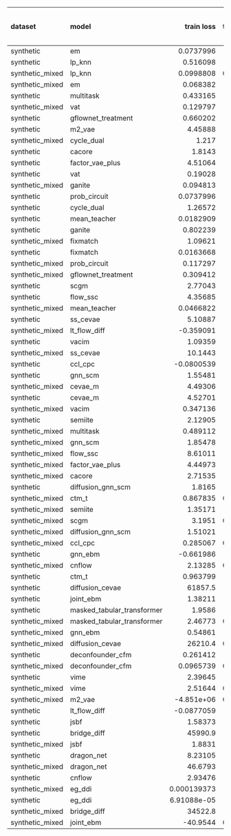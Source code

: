 | dataset         | model                      |      train loss |   train treatment accuracy |   train outcome rmse |   train outcome rmse labelled |   train outcome rmse unlabelled |        val loss |   val treatment accuracy |   val outcome rmse |   val outcome rmse labelled |   val outcome rmse unlabelled |
|:----------------|:---------------------------|----------------:|---------------------------:|---------------------:|------------------------------:|--------------------------------:|----------------:|-------------------------:|-------------------:|----------------------------:|------------------------------:|
| synthetic       | em                         |     0.0737996   |                   0        |            0         |                     0         |                        0        |     0.179143    |                 0        |           0        |                    0        |                      0        |
| synthetic       | lp_knn                     |     0.516098    |                   0.7      |            0         |                     0         |                        0        |     2.30579     |                 0.52     |           0        |                    0        |                      0        |
| synthetic_mixed | lp_knn                     |     0.0998808   |                   0.909091 |            0         |                     0         |                        0        |     9.33078     |                 0.583333 |           0        |                    0        |                      0        |
| synthetic_mixed | em                         |     0.068382    |                   0        |            0         |                     0         |                        0        |     0.128651    |                 0        |           0        |                    0        |                      0        |
| synthetic       | multitask                  |     0.433165    |                   1        |            0.151833  |                     0.151833  |                        0        |     2.30938     |                 0.9      |           0.654734 |                    0.654734 |                      0        |
| synthetic_mixed | vat                        |     0.129797    |                   1        |            0.201873  |                     0.14079   |                        0.244824 |     0.622306    |                 0.96     |           0.659243 |                    0.605446 |                      0.705964 |
| synthetic       | gflownet_treatment         |     0.660202    |                   0.44     |            0.129161  |                     0.129161  |                        0        |     3.9509      |                 0.4      |           0.662155 |                    0.662155 |                      0        |
| synthetic       | m2_vae                     |     4.45888     |                   1        |            0.260637  |                     0.260637  |                        0        |     5.78529     |                 0.86     |           0.673939 |                    0.673939 |                      0        |
| synthetic_mixed | cycle_dual                 |     1.217       |                   1        |            0.172572  |                     0.107792  |                        0.198546 |     3.60092     |                 0.96     |           0.680749 |                    0.66032  |                      0.696322 |
| synthetic       | cacore                     |     1.8143      |                   1        |            0.118879  |                     0.118879  |                        0        |     2.8747      |                 0.9      |           0.683435 |                    0.683435 |                      0        |
| synthetic       | factor_vae_plus            |     4.51064     |                   0.66     |            0.272079  |                     0.272079  |                        0        |     4.77519     |                 0.64     |           0.685627 |                    0.685627 |                      0        |
| synthetic       | vat                        |     0.19028     |                   1        |            0.133741  |                     0.133741  |                        0        |     0.77013     |                 0.9      |           0.687314 |                    0.687314 |                      0        |
| synthetic_mixed | ganite                     |     0.094813    |                   1        |            0.347871  |                     0.184905  |                        0.428112 |     1.38621     |                 0.926667 |           0.688428 |                    0.629827 |                      0.745454 |
| synthetic       | prob_circuit               |     0.0737996   |                   1        |            0.0985023 |                     0.0985023 |                        0        |     0.179143    |                 0.92     |           0.693237 |                    0.693237 |                      0        |
| synthetic       | cycle_dual                 |     1.26572     |                   1        |            0.117626  |                     0.117626  |                        0        |     4.16714     |                 0.9      |           0.698993 |                    0.698993 |                      0        |
| synthetic       | mean_teacher               |     0.0182909   |                   1        |            0.125125  |                     0.125125  |                        0        |     1.52789     |                 0.9      |           0.701708 |                    0.701708 |                      0        |
| synthetic       | ganite                     |     0.802239    |                   1        |            0.154729  |                     0.154729  |                        0        |     2.64725     |                 0.88     |           0.703873 |                    0.703873 |                      0        |
| synthetic_mixed | fixmatch                   |     1.09621     |                   1        |            0.203309  |                     0.115698  |                        0.246462 |     1.05283     |                 0.92     |           0.713388 |                    0.655655 |                      0.759948 |
| synthetic       | fixmatch                   |     0.0163668   |                   1        |            0.127495  |                     0.127495  |                        0        |     2.0175      |                 0.84     |           0.714271 |                    0.714271 |                      0        |
| synthetic_mixed | prob_circuit               |     0.117297    |                   1        |            0.111319  |                     0.0767366 |                        0.132294 |     0.250892    |                 0.916667 |           0.73231  |                    0.727911 |                      0.736348 |
| synthetic_mixed | gflownet_treatment         |     0.309412    |                   1        |            0.361988  |                     0.153777  |                        0.439403 |    58.114       |                 0.96     |           0.733371 |                    0.747445 |                      0.743814 |
| synthetic       | scgm                       |     2.77043     |                   0.64     |            0.303395  |                     0.303395  |                        0        |     3.62268     |                 0.92     |           0.745195 |                    0.745195 |                      0        |
| synthetic       | flow_ssc                   |     4.35685     |                   1        |            0.220692  |                     0.220692  |                        0        |     4.73044     |                 0.84     |           0.748229 |                    0.748229 |                      0        |
| synthetic_mixed | mean_teacher               |     0.0466822   |                   1        |            0.350159  |                     0.173549  |                        0.437631 |     1.30353     |                 0.926667 |           0.754702 |                    0.755297 |                      0.768949 |
| synthetic       | ss_cevae                   |     5.10887     |                   1        |            0.358728  |                     0.358728  |                        0        |   130.409       |                 0.86     |           0.758798 |                    0.758798 |                      0        |
| synthetic_mixed | lt_flow_diff               |    -0.359091    |                   1        |            0.528853  |                     0.476944  |                        0.522479 |     5.62197     |                 0.96     |           0.759345 |                    0.68114  |                      0.801634 |
| synthetic       | vacim                      |     1.09359     |                   0.48     |            0.388804  |                     0.388804  |                        0        |     1.49041     |                 0.62     |           0.76867  |                    0.76867  |                      0        |
| synthetic_mixed | ss_cevae                   |    10.1443      |                   1        |            0.163735  |                     0.187191  |                        0.155213 |    95.9328      |                 0.926667 |           0.769378 |                    0.716394 |                      0.804125 |
| synthetic       | ccl_cpc                    |    -0.0800539   |                   1        |            0.488806  |                     0.488806  |                        0        |     0.252588    |                 0.9      |           0.769384 |                    0.769384 |                      0        |
| synthetic       | gnn_scm                    |     1.55481     |                   0.68     |            0.49456   |                     0.49456   |                        0        |     2.14443     |                 0.48     |           0.781539 |                    0.781539 |                      0        |
| synthetic_mixed | cevae_m                    |     4.49306     |                   1        |            0.453163  |                     0.218289  |                        0.661651 |     4.68958     |                 0.926667 |           0.783497 |                    0.712679 |                      0.848946 |
| synthetic       | cevae_m                    |     4.52701     |                   0.48     |            0.486464  |                     0.486464  |                        0        |     4.59531     |                 0.62     |           0.809719 |                    0.809719 |                      0        |
| synthetic_mixed | vacim                      |     0.347136    |                   1        |            0.35592   |                     0.389974  |                        0.360728 |     0.840142    |                 0.96     |           0.833772 |                    0.861814 |                      0.808721 |
| synthetic       | semiite                    |     2.12905     |                   0.9      |            0.594742  |                     0.594742  |                        0        |     3.88665     |                 0.7      |           0.923765 |                    0.923765 |                      0        |
| synthetic_mixed | multitask                  |     0.489112    |                   1        |            0.630122  |                     0.366849  |                        0.72818  |     4.27951     |                 0.86     |           0.925092 |                    0.996097 |                      0.865785 |
| synthetic_mixed | gnn_scm                    |     1.85478     |                   0.92     |            0.892345  |                     0.722232  |                        1.00107  |     8.7382      |                 0.593333 |           1.07476  |                    1.07686  |                      1.06607  |
| synthetic_mixed | flow_ssc                   |     8.61011     |                   1        |            0.77426   |                     0.734775  |                        0.785464 |    12.5652      |                 0.666667 |           1.09549  |                    1.1083   |                      1.1095   |
| synthetic_mixed | factor_vae_plus            |     4.44973     |                   0.95     |            0.948787  |                     0.513005  |                        1.13408  |     5.04064     |                 0.66     |           1.1013   |                    1.07385  |                      1.10543  |
| synthetic_mixed | cacore                     |     2.71535     |                   1        |            0.85542   |                     0.678886  |                        0.92779  |     5.62774     |                 0.666667 |           1.16804  |                    1.21992  |                      1.14298  |
| synthetic       | diffusion_gnn_scm          |     1.8165      |                   0.7      |            0.796736  |                     0.796736  |                        0        |     2.50687     |                 0.42     |           1.20795  |                    1.20795  |                      0        |
| synthetic_mixed | ctm_t                      |     0.867835    |                   0.921429 |            1.05547   |                     0.857411  |                        1.21466  |     0.97152     |                 0.733333 |           1.21386  |                    1.27989  |                      1.13054  |
| synthetic_mixed | semiite                    |     1.35171     |                   1        |            1.07122   |                     0.464018  |                        1.343    |     8.78674     |                 0.626667 |           1.22572  |                    1.3541   |                      1.11958  |
| synthetic_mixed | scgm                       |     3.1951      |                   0.813333 |            1.15403   |                     0.650479  |                        1.41362  |     3.6125      |                 0.633333 |           1.22874  |                    1.18261  |                      1.25167  |
| synthetic_mixed | diffusion_gnn_scm          |     1.51021     |                   0.85     |            0.888704  |                     0.705128  |                        0.97481  |     3.77952     |                 0.633333 |           1.24726  |                    1.29679  |                      1.16857  |
| synthetic_mixed | ccl_cpc                    |     0.285067    |                   0.966667 |            1.67181   |                     0.926443  |                        1.97577  |     1.34492     |                 0.626667 |           1.40309  |                    1.28724  |                      1.50326  |
| synthetic       | gnn_ebm                    |    -0.661986    |                   1        |            1.28216   |                     1.28216   |                        0        |     5.86407     |                 0.9      |           1.4552   |                    1.4552   |                      0        |
| synthetic_mixed | cnflow                     |     2.13285     |                   0.523333 |            1.26091   |                     1.2266    |                        1.22277  |     2.14508     |                 0.846667 |           1.48574  |                    1.53146  |                      1.43088  |
| synthetic       | ctm_t                      |     0.963799    |                   0.72     |            1.31019   |                     1.31019   |                        0        |     1.26501     |                 0.76     |           1.49427  |                    1.49427  |                      0        |
| synthetic       | diffusion_cevae            | 61857.5         |                   0.8      |            1.33037   |                     1.33037   |                        0        | 59918.7         |                 0.7      |           1.56853  |                    1.56853  |                      0        |
| synthetic       | joint_ebm                  |     1.38211     |                   1        |            1.73701   |                     1.73701   |                        0        |     2.39148     |                 0.86     |           1.57895  |                    1.57895  |                      0        |
| synthetic       | masked_tabular_transformer |     1.9586      |                   0.56     |            1.16483   |                     1.16483   |                        0        |     3.20743     |                 0.4      |           1.58375  |                    1.58375  |                      0        |
| synthetic_mixed | masked_tabular_transformer |     2.46773     |                   0.266667 |            1.2015    |                     1.26393   |                        1.15515  |     3.68989     |                 0.366667 |           1.62897  |                    1.79445  |                      1.41322  |
| synthetic_mixed | gnn_ebm                    |     0.54861     |                   0.76     |            1.47499   |                     1.0096    |                        1.59914  |     1.758       |                 0.633333 |           1.65254  |                    1.57412  |                      1.73476  |
| synthetic_mixed | diffusion_cevae            | 26210.4         |                   0.693333 |            1.59317   |                     1.36205   |                        1.72719  | 51838.1         |                 0.673333 |           1.71213  |                    1.69512  |                      1.73393  |
| synthetic       | deconfounder_cfm           |     0.261412    |                   0.48     |            1.50733   |                     1.50733   |                        0        |     0.276425    |                 0.62     |           1.71574  |                    1.71574  |                      0        |
| synthetic_mixed | deconfounder_cfm           |     0.0965739   |                   0.704762 |            1.58234   |                     1.27469   |                        1.75476  |     0.117129    |                 0.633333 |           1.73965  |                    1.74101  |                      1.74275  |
| synthetic       | vime                       |     2.39645     |                   0.48     |            1.56781   |                     1.56781   |                        0        |     2.17963     |                 0.62     |           1.74174  |                    1.74174  |                      0        |
| synthetic_mixed | vime                       |     2.51644     |                   0.774286 |            1.51987   |                     1.27834   |                        1.70919  |     1.94496     |                 0.633333 |           1.74174  |                    1.75019  |                      1.73662  |
| synthetic_mixed | m2_vae                     |    -4.851e+06   |                   0.286667 |            1.57634   |                     1.32578   |                        1.72535  |    -3.23293e+06 |                 0.366667 |           1.79777  |                    1.78946  |                      1.81011  |
| synthetic       | lt_flow_diff               |    -0.0877059   |                   1        |            1.33167   |                     1.33167   |                        0        |     2.64487     |                 0.9      |           2.10943  |                    2.10943  |                      0        |
| synthetic       | jsbf                       |     1.58373     |                   0.48     |            1.77617   |                     1.77617   |                        0        |     1.49816     |                 0.62     |           2.12712  |                    2.12712  |                      0        |
| synthetic       | bridge_diff                | 45990.9         |                   1        |            2.49446   |                     2.49446   |                        0        | 29998.8         |                 0.9      |           2.14617  |                    2.14617  |                      0        |
| synthetic_mixed | jsbf                       |     1.8831      |                   0.73     |            2.22107   |                     2.32214   |                        2.11433  |     1.41635     |                 0.633333 |           2.24387  |                    2.33168  |                      2.23791  |
| synthetic       | dragon_net                 |     8.23105     |                   0.82     |            2.60141   |                     2.60141   |                        0        |    10.031       |                 0.74     |           2.86945  |                    2.86945  |                      0        |
| synthetic_mixed | dragon_net                 |    46.6793      |                   0.71     |            3.68696   |                     2.70875   |                        4.28089  |    34.3219      |                 0.633333 |           3.06599  |                    1.75348  |                      3.89138  |
| synthetic       | cnflow                     |     2.93476     |                   0.58     |            3.35801   |                     3.35801   |                        0        |     3.34405     |                 0.62     |           3.97495  |                    3.97495  |                      0        |
| synthetic_mixed | eg_ddi                     |     0.000139373 |                   1        |           10.3012    |                    11.5963    |                        9.25127  |     0.862053    |                 0.96     |          10.9069   |                   10.8461   |                     10.8695   |
| synthetic       | eg_ddi                     |     6.91088e-05 |                   1        |           13.9014    |                    13.9014    |                        0        |     0.852943    |                 0.92     |          14.1236   |                   14.1236   |                      0        |
| synthetic_mixed | bridge_diff                | 34522.8         |                   1        |           21.1853    |                    23.9022    |                       16.3534   | 57638.4         |                 0.86     |          18.9958   |                   15.9797   |                     20.0572   |
| synthetic_mixed | joint_ebm                  |   -40.9544      |                   0.876667 |          374.277     |                   264.735     |                      433.831    |   -12.4692      |                 0.806667 |         356.623    |                  308.749    |                    397.838    |